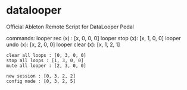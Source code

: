 # datalooper
Official Ableton Remote Script for DataLooper Pedal


commands:
    looper rec (x) : [x, 0, 0, 0]
    looper stop (x): [x, 1, 0, 0]
    looper undo (x): [x, 2, 0, 0]
    looper clear (x): [x, 1, 2, 1]

    clear all loops : [0, 3, 0, 0]
    stop all loops : [1, 3, 0, 0]
    mute all looper : [2, 3, 0, 0]

    new session : [0, 3, 2, 2]
    config mode : [0, 3, 2, 5]




